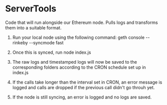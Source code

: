 # ServerTools
Code that will run alongside our Ethereum node. Pulls logs and transforms them into a suitable format.


1. Run your local node using the following command:
    geth console --rinkeby --syncmode fast

2. Once this is synced, run
    node index.js

3. The raw logs and timestamped logs will now be saved to the corresponding folders according
   to the CRON schedule set up in index.js

4. If the calls take longer than the interval set in CRON, an error message is logged and calls
   are dropped if the previous call didn't go throuh yet.

5. If the node is still syncing, an error is logged and no logs are saved.
